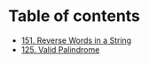 # Table of contents

* [151. Reverse Words in a String](README.md)
* [125. Valid Palindrome](125.-valid-palindrome.md)
